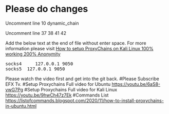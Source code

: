 # Please do changes

Uncomment line 10
dynamic_chain

Uncomment line 37  38 41 42

Add the below text at the end of file without enter space. For more information please visit <a href="https://uk2blogger.blogspot.com/2020/10/how-to-setup-proxychains-on-kali-linux.html">How to setup ProxyChains on Kali Linux 100% working 200% Anonymity</a>

<pre>socks4 	127.0.0.1 9050
socks5 	127.0.0.1 9050</pre>

Please watch the video first and get into the git back.
#Please Subscribe EFX Tv.
#Setup Proxychains Full video for Ubuntu https://youtu.be/6aS8-vwG7Pg
#Setup Proxychains Full video for Kali Linux https://youtu.be/9hwCh47z7Ek
#Commands List https://listofcommands.blogspot.com/2020/11/how-to-install-proxychains-in-ubuntu.html
